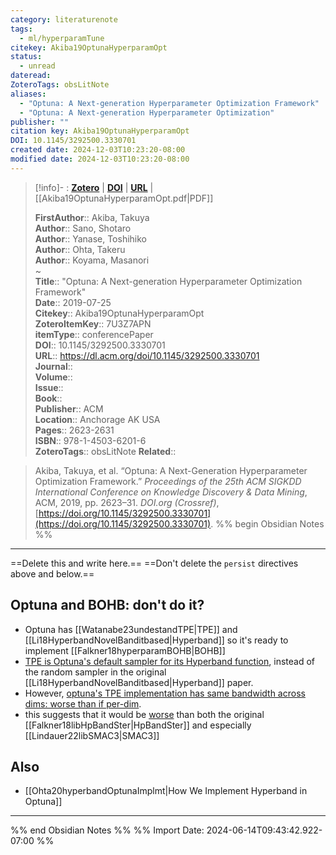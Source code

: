 ```yaml
---
category: literaturenote
tags:
  - ml/hyperparamTune
citekey: Akiba19OptunaHyperparamOpt
status:
  - unread
dateread: 
ZoteroTags: obsLitNote
aliases:
  - "Optuna: A Next-generation Hyperparameter Optimization Framework"
  - "Optuna: A Next-generation Hyperparameter Optimization"
publisher: ""
citation key: Akiba19OptunaHyperparamOpt
DOI: 10.1145/3292500.3330701
created date: 2024-12-03T10:23:20-08:00
modified date: 2024-12-03T10:23:20-08:00
---
```


> [!info]- : [**Zotero**](zotero://select/library/items/7U3Z7APN)  | [**DOI**](https://doi.org/10.1145/3292500.3330701)  | [**URL**](https://dl.acm.org/doi/10.1145/3292500.3330701) | [[Akiba19OptunaHyperparamOpt.pdf|PDF]]
>
> 
> 
> **FirstAuthor**:: Akiba, Takuya  
> **Author**:: Sano, Shotaro  
> **Author**:: Yanase, Toshihiko  
> **Author**:: Ohta, Takeru  
> **Author**:: Koyama, Masanori  
~    
> **Title**:: "Optuna: A Next-generation Hyperparameter Optimization Framework"  
> **Date**:: 2019-07-25  
> **Citekey**:: Akiba19OptunaHyperparamOpt  
> **ZoteroItemKey**:: 7U3Z7APN  
> **itemType**:: conferencePaper  
> **DOI**:: 10.1145/3292500.3330701  
> **URL**:: https://dl.acm.org/doi/10.1145/3292500.3330701  
> **Journal**::   
> **Volume**::   
> **Issue**::   
> **Book**::   
> **Publisher**:: ACM  
> **Location**:: Anchorage AK USA   
> **Pages**:: 2623-2631  
> **ISBN**:: 978-1-4503-6201-6  
> **ZoteroTags**:: obsLitNote
> **Related**:: 

> Akiba, Takuya, et al. “Optuna: A Next-Generation Hyperparameter Optimization Framework.” _Proceedings of the 25th ACM SIGKDD International Conference on Knowledge Discovery & Data Mining_, ACM, 2019, pp. 2623–31. _DOI.org (Crossref)_, [https://doi.org/10.1145/3292500.3330701](https://doi.org/10.1145/3292500.3330701).
%% begin Obsidian Notes %%
___
==Delete this and write here.==
==Don't delete the `persist` directives above and below.==

## Optuna and BOHB: don't do it?
- Optuna has [[Watanabe23undestandTPE|TPE]] and [[Li18HyperbandNovelBanditbased|Hyperband]] so it's ready to implement [[Falkner18hyperparamBOHB|BOHB]]
- [TPE is Optuna's default sampler for its Hyperband function](https://optuna.readthedocs.io/en/stable/reference/generated/optuna.pruners.HyperbandPruner.html), instead of the random sampler in the original [[Li18HyperbandNovelBanditbased|Hyperband]] paper.
- However, [optuna's TPE implementation has same bandwidth across dims: worse than if per-dim](https://github.com/optuna/optuna/issues/2871).
- this suggests that it would be [worse](https://github.com/optuna/optuna/issues/2871#issuecomment-1144056870) than both the original [[Falkner18libHpBandSter|HpBandSter]] and especially [[Lindauer22libSMAC3|SMAC3]]
## Also
- [[Ohta20hyperbandOptunaImplmt|How We Implement Hyperband in Optuna]]
___
%% end Obsidian Notes %%
%% Import Date: 2024-06-14T09:43:42.922-07:00 %%